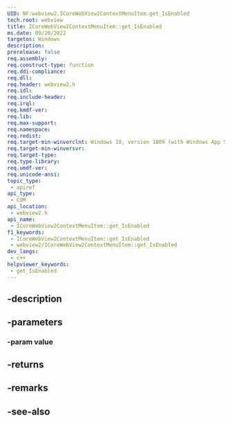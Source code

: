 ```yaml
---
UID: NF:webview2.ICoreWebView2ContextMenuItem.get_IsEnabled
tech.root: webview
title: ICoreWebView2ContextMenuItem::get_IsEnabled
ms.date: 09/20/2022
targetos: Windows
description: 
prerelease: false
req.assembly: 
req.construct-type: function
req.ddi-compliance: 
req.dll: 
req.header: webview2.h
req.idl: 
req.include-header: 
req.irql: 
req.kmdf-ver: 
req.lib: 
req.max-support: 
req.namespace: 
req.redist: 
req.target-min-winverclnt: Windows 10, version 1809 (with Windows App SDK 1.1 or later)
req.target-min-winversvr: 
req.target-type: 
req.type-library: 
req.umdf-ver: 
req.unicode-ansi: 
topic_type:
 - apiref
api_type:
 - COM
api_location:
 - webview2.h
api_name:
 - ICoreWebView2ContextMenuItem::get_IsEnabled
f1_keywords:
 - ICoreWebView2ContextMenuItem::get_IsEnabled
 - webview2/ICoreWebView2ContextMenuItem::get_IsEnabled
dev_langs:
 - c++
helpviewer_keywords:
 - get_IsEnabled
---
```


## -description

## -parameters

### -param value

## -returns

## -remarks

## -see-also

